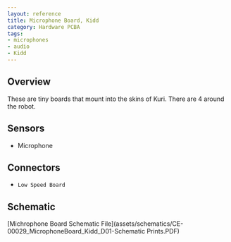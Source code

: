 ```yaml
---
layout: reference
title: Microphone Board, Kidd
category: Hardware PCBA
tags:
- microphones
- audio
- Kidd
---
```


## Overview
These are tiny boards that mount into the skins of Kuri. There are 4 around the robot.

## Sensors
- Microphone

## Connectors
- ``Low Speed Board``

## Schematic
[Michrophone Board Schematic File](assets/schematics/CE-00029_MicrophoneBoard_Kidd_D01-Schematic Prints.PDF)

